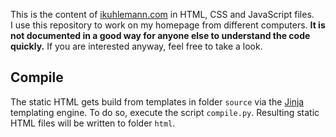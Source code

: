 This is the content of [ikuhlemann.com](ikuhlemann.com) in HTML, CSS and JavaScript files.  
I use this repository to work on my homepage from different computers.
**It is not documented in a good way for anyone else to understand the code quickly.**
If you are interested anyway, feel free to take a look.

## Compile

The static HTML gets build from templates in folder `source` via the
[Jinja](https://jinja.palletsprojects.com/en/3.0.x/) templating engine.
To do so, execute the script `compile.py`. Resulting static HTML files will be
written to folder `html`.
